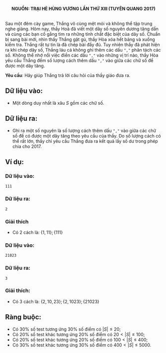 **<center>NGUỒN: TRẠI HÈ HÙNG VƯƠNG LẦN THỨ XIII (TUYÊN QUANG 2017)</center>**
<br>

Sau một đêm cày game, Thắng vô cùng mệt mỏi và không thể tập trung nghe giảng. Hôm nay, thầy Hoà đã viết một dãy số nguyên dương tăng dần và cùng các bạn cố gắng tìm ra những tính chất đặc biệt của dãy số. Chuẩn bị sang bài mới, nhìn thấy Thắng gật gù, thầy Hòa xóa hết bảng và xuống kiểm tra. Thắng rất tự tin là đã chép bài đầy đủ. Tuy nhiên thầy đã phát hiện ra khi chép dãy số, Thắng láu cá không ghi thêm các dấu `","` phân tách các số. Không thể nhớ nổi việc điền các dấu `","` vào những vị trí nào, thầy Hòa yêu cầu Thắng đếm số lượng cách thêm dấu `","` vào giữa các chữ số để được một dãy tăng.

**Yêu cầu**: Hãy giúp Thắng trả lời câu hỏi của thầy giáo đưa ra.
## Dữ liệu vào:
- Một dòng duy nhất là xâu $S$ gồm các chữ số.

## Dữ liệu ra:
- Ghi ra một số nguyên là số lượng cách thêm dấu `","` vào giữa các chữ số để có được một dãy tăng theo yêu cầu của thầy. Do số lượng cách có thể rất lớn, thầy chỉ yêu cầu Thắng đưa ra kết quả lấy số dư trong phép chia cho $2017$.

## Ví dụ:
### Dữ liệu vào:
```
111
```

### Dữ liệu ra:
```
2
```

### Giải thích
- Có $2$ cách là: $\{1, 11\}; \{111\}$

### Dữ liệu vào:
```
21023
```

### Dữ liệu ra:
```
3
```

### Giải thích:
- Có $3$ cách là: $\{2, 10, 23\}; \{2, 1023\}; \{21023\}$

## Ràng buộc:
- Có $30\%$ số test tương ứng $30\%$ số điểm có $|S|≤20$;
- Có $20\%$ số test khác tương ứng $20\%$ số điểm có $20<|S|≤100$;
- Có $20\%$ số test khác tương ứng $20\%$ số điểm có $100<|S|≤400$;
- Có $30\%$ số test khác tương ứng $30\%$ số điểm có $400<|S|≤5000$.